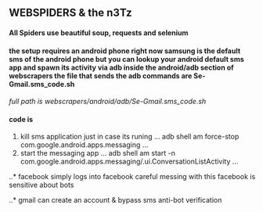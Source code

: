 ## WEBSPIDERS & the n3Tz

#### All Spiders use beautiful soup, requests and selenium
#### the setup requires an android phone right now samsung is the default sms of the android phone but you can lookup your android default sms app and spawn its activity via adb inside the android/adb section of webscrapers the file that sends the adb commands are Se-Gmail.sms_code.sh

*full path is webscrapers/android/adb/Se-Gmail.sms_code.sh*
#### code is 
1. kill sms application just in case its runing
...
adb shell am force-stop com.google.android.apps.messaging
...
2. start the messaging app 
...
 adb shell am start -n com.google.android.apps.messaging/.ui.ConversationListActivity 
...



..* facebook simply logs into facebook careful messing with this facebook is sensitive about bots

 ..* gmail can create an account & bypass sms anti-bot verification 


